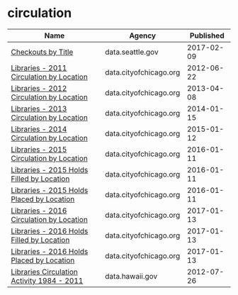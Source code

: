 # circulation

Name | Agency | Published
---- | ---- | ---------
[Checkouts by Title](../socrata/tmmm-ytt6.md) | data.seattle.gov | 2017-02-09
[Libraries - 2011 Circulation by Location](../socrata/tfmt-mmy2.md) | data.cityofchicago.org | 2012-06-22
[Libraries - 2012 Circulation by Location](../socrata/jsdv-pwf2.md) | data.cityofchicago.org | 2013-04-08
[Libraries - 2013 Circulation by Location](../socrata/ti44-vee7.md) | data.cityofchicago.org | 2014-01-15
[Libraries - 2014 Circulation by Location](../socrata/hr6z-8bf2.md) | data.cityofchicago.org | 2015-01-12
[Libraries - 2015 Circulation by Location](../socrata/btuv-tuhu.md) | data.cityofchicago.org | 2016-01-11
[Libraries - 2015 Holds Filled by Location](../socrata/a2jx-kwbg.md) | data.cityofchicago.org | 2016-01-11
[Libraries - 2015 Holds Placed by Location](../socrata/avse-5iw4.md) | data.cityofchicago.org | 2016-01-11
[Libraries - 2016 Circulation by Location](../socrata/acer-3nmf.md) | data.cityofchicago.org | 2017-01-13
[Libraries - 2016 Holds Filled by Location](../socrata/hixh-ndcj.md) | data.cityofchicago.org | 2017-01-13
[Libraries - 2016 Holds Placed by Location](../socrata/3hsw-3tjv.md) | data.cityofchicago.org | 2017-01-13
[Libraries Circulation Activity 1984 - 2011](../socrata/ky64-e4mx.md) | data.hawaii.gov | 2012-07-26

